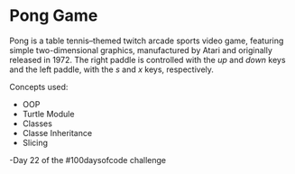 # Pong Game

Pong is a table tennis–themed twitch arcade sports video game, featuring simple two-dimensional graphics, manufactured by Atari and originally released in 1972. 
The right paddle is controlled with the *up* and *down* keys and the left paddle, with the *s* and *x* keys, respectively.
 
Concepts used:
<ul>  
<li>OOP</li>   
<li>Turtle Module</li> 
<li>Classes</li>   
<li>Classe Inheritance</li>  
<li>Slicing</li>  
</ul>

-Day 22 of the #100daysofcode challenge
